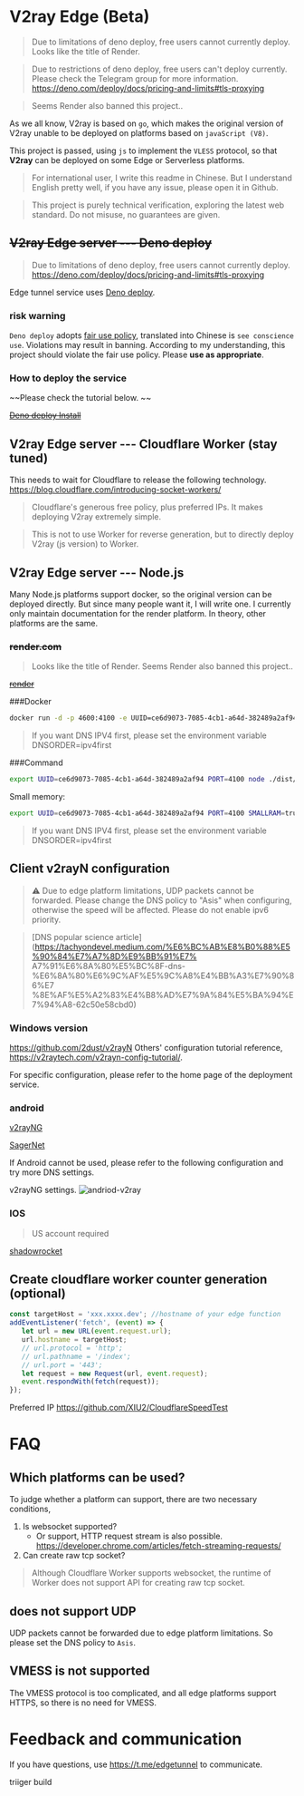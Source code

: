 # V2ray Edge (Beta)

> Due to limitations of deno deploy, free users cannot currently deploy.
> Looks like the title of Render.

> Due to restrictions of deno deploy, free users can't deploy currently. Please check the Telegram group for more information.
> https://deno.com/deploy/docs/pricing-and-limits#tls-proxying

> Seems Render also banned this project..

As we all know, V2ray is based on `go`, which makes the original version of V2ray unable to be deployed on platforms based on `javaScript (V8)`.

This project is passed, using `js` to implement the `VLESS` protocol, so that **V2ray** can be deployed on some Edge or Serverless platforms.

> For international user, I write this readme in Chinese. But I understand English pretty well, if you have any issue, please open it in Github.

> This project is purely technical verification, exploring the latest web standard. Do not misuse, no guarantees are given.

## ~~V2ray Edge server --- Deno deploy~~

> Due to limitations of deno deploy, free users cannot currently deploy.
> https://deno.com/deploy/docs/pricing-and-limits#tls-proxying

Edge tunnel service uses [Deno deploy](https://deno.com/deploy).

### risk warning

`Deno deploy` adopts [fair use policy](https://deno.com/deploy/docs/fair-use-policy), translated into Chinese is `see conscience use`. Violations may result in banning.
According to my understanding, this project should violate the fair use policy. Please **use as appropriate**.

### How to deploy the service

~~Please check the tutorial below. ~~

~~[Deno deploy Install](./doc/edge-tunnel-deno.md)~~

## V2ray Edge server --- Cloudflare Worker (stay tuned)

This needs to wait for Cloudflare to release the following technology.
https://blog.cloudflare.com/introducing-socket-workers/

> Cloudflare's generous free policy, plus preferred IPs. It makes deploying V2ray extremely simple.

> This is not to use Worker for reverse generation, but to directly deploy V2ray (js version) to Worker.

## V2ray Edge server --- Node.js

Many Node.js platforms support docker, so the original version can be deployed directly. But since many people want it, I will write one. I currently only maintain documentation for the render platform. In theory, other platforms are the same.

### ~~render.com~~

> Looks like the title of Render.
> Seems Render also banned this project..

~~[render](./doc/render.md)~~

###Docker

```bash
docker run -d -p 4600:4100 -e UUID=ce6d9073-7085-4cb1-a64d-382489a2af94 zizifn/node-vless:latest
```

> If you want DNS IPV4 first, please set the environment variable DNSORDER=ipv4first

###Command

```bash
export UUID=ce6d9073-7085-4cb1-a64d-382489a2af94 PORT=4100 node ./dist/apps/node-vless/main.js
```

Small memory:

```bash
export UUID=ce6d9073-7085-4cb1-a64d-382489a2af94 PORT=4100 SMALLRAM=true node ./dist/apps/node-vless/main.js
```

> If you want DNS IPV4 first, please set the environment variable DNSORDER=ipv4first

## Client v2rayN configuration

> ⚠️ Due to edge platform limitations, UDP packets cannot be forwarded. Please change the DNS policy to "Asis" when configuring, otherwise the speed will be affected.
> Please do not enable ipv6 priority.

> [DNS popular science article](https://tachyondevel.medium.com/%E6%BC%AB%E8%B0%88%E5%90%84%E7%A7%8D%E9%BB%91%E7% A7%91%E6%8A%80%E5%BC%8F-dns-%E6%8A%80%E6%9C%AF%E5%9C%A8%E4%BB%A3%E7%90%86%E7 %8E%AF%E5%A2%83%E4%B8%AD%E7%9A%84%E5%BA%94%E7%94%A8-62c50e58cbd0)

### Windows version

https://github.com/2dust/v2rayN
Others' configuration tutorial reference, https://v2raytech.com/v2rayn-config-tutorial/.

For specific configuration, please refer to the home page of the deployment service.

### android

[v2rayNG](https://github.com/2dust/v2rayNG)

[SagerNet](https://github.com/SagerNet/SagerNet)

If Android cannot be used, please refer to the following configuration and try more DNS settings.

v2rayNG settings.
![andriod-v2ray](./doc/andriod_v2rayn.jpg)

### IOS

> US account required

[shadowrocket](https://apps.apple.com/us/app/shadowrocket/id932747118)

## Create cloudflare worker counter generation (optional)

```js
const targetHost = 'xxx.xxxx.dev'; //hostname of your edge function
addEventListener('fetch', (event) => {
   let url = new URL(event.request.url);
   url.hostname = targetHost;
   // url.protocol = 'http';
   // url.pathname = '/index';
   // url.port = '443';
   let request = new Request(url, event.request);
   event.respondWith(fetch(request));
});
```

Preferred IP https://github.com/XIU2/CloudflareSpeedTest

# FAQ

## Which platforms can be used?

To judge whether a platform can support, there are two necessary conditions,

1. Is websocket supported?
    - Or support, HTTP request stream is also possible. https://developer.chrome.com/articles/fetch-streaming-requests/
2. Can create raw tcp socket?

> Although Cloudflare Worker supports websocket, the runtime of Worker does not support API for creating raw tcp socket.

## does not support UDP

UDP packets cannot be forwarded due to edge platform limitations. So please set the DNS policy to `Asis`.

## VMESS is not supported

The VMESS protocol is too complicated, and all edge platforms support HTTPS, so there is no need for VMESS.

# Feedback and communication

If you have questions, use https://t.me/edgetunnel to communicate.

triiger build
